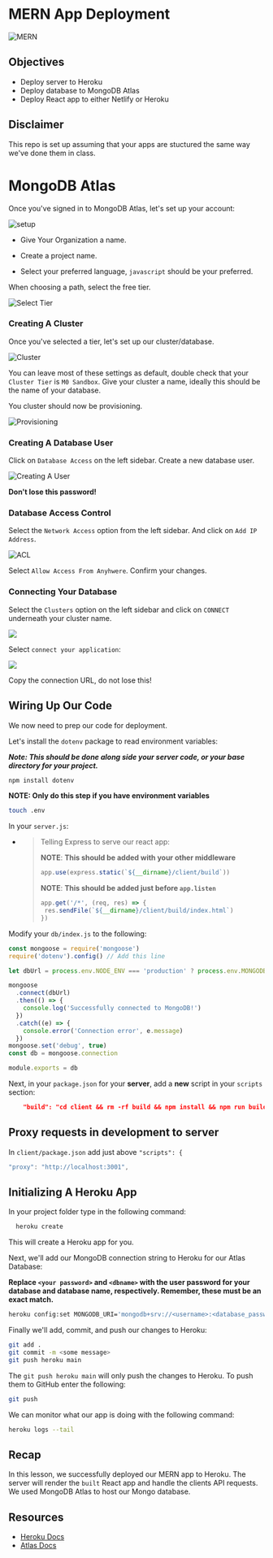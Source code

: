 # MERN App Deployment

![MERN](https://i.morioh.com/139b757e13.png)

## Objectives

- Deploy server to Heroku
- Deploy database to MongoDB Atlas
- Deploy React app to either Netlify or Heroku

## Disclaimer

This repo is set up assuming that your apps are stuctured the same way we've done them in class.

# MongoDB Atlas

Once you've signed in to MongoDB Atlas, let's set up your account:

![setup](images/account-setup.png)

- Give Your Organization a name.

- Create a project name.

- Select your preferred language, `javascript` should be your preferred.

When choosing a path, select the free tier.

![Select Tier](images/tier.png)

### Creating A Cluster

Once you've selected a tier, let's set up our cluster/database.

![Cluster](images/create-cluster.png)

You can leave most of these settings as default, double check that your `Cluster Tier` is `M0 Sandbox`. Give your cluster a name, ideally this should be the name of your database.

You cluster should now be provisioning.

![Provisioning](images/cluster-provisioning.png)

### Creating A Database User

Click on `Database Access` on the left sidebar. Create a new database user.

![Creating A User](images/auth-db.png)

**Don't lose this password!**

### Database Access Control

Select the `Network Access` option from the left sidebar. And click on `Add IP Address`.

![ACL](images/acl.png)

Select `Allow Access From Anyhwere`. Confirm your changes.

### Connecting Your Database

Select the `Clusters` option on the left sidebar and click on `CONNECT` underneath your cluster name.

![](images/db-connect.png)

Select `connect your application`:

![](images/connection-url.png)

Copy the connection URL, do not lose this!

## Wiring Up Our Code

We now need to prep our code for deployment.

Let's install the `dotenv` package to read environment variables:

**_Note: This should be done along side your server code, or your base directory for your project._**

```sh
npm install dotenv
```
**NOTE: Only do this step if you have environment variables**

```sh
touch .env
```

In your `server.js`:


- > Telling Express to serve our react app:
  >
  > **NOTE**: **This should be added with your other middleware**
  >
  > ```js
  > app.use(express.static(`${__dirname}/client/build`))
  > ```
  >**NOTE**: **This should be added just before `app.listen`**
  > ```js
  >app.get('/*', (req, res) => {
  >  res.sendFile(`${__dirname}/client/build/index.html`)
  >})
  

Modify your `db/index.js` to the following:

```js
const mongoose = require('mongoose')
require('dotenv').config() // Add this line

let dbUrl = process.env.NODE_ENV === 'production' ? process.env.MONGODB_URI : 'mongodb://127.0.0.1:27017/todo_tracker'

mongoose
  .connect(dbUrl)
  .then(() => {
    console.log('Successfully connected to MongoDB!')
  })
  .catch((e) => {
    console.error('Connection error', e.message)
  })
mongoose.set('debug', true)
const db = mongoose.connection

module.exports = db
```
Next, in your `package.json` for your **server**, add a **new** script in your `scripts` section:

```json
    "build": "cd client && rm -rf build && npm install && npm run build"
```

## Proxy requests in development to server

In `client/package.json` add just above `"scripts": {`

```js
"proxy": "http://localhost:3001",
```

## Initializing A Heroku App

In your project folder type in the following command:

```sh
  heroku create
```

This will create a Heroku app for you.

Next, we'll add our MongoDB connection string to Heroku for our Atlas Database:

**Replace `<your password>` and `<dbname>` with the user password for your database and database name, respectively. Remember, these must be an exact match.**

```sh
heroku config:set MONGODB_URI='mongodb+srv://<username>:<database_password>@<cluster>.i57hr.mongodb.net/<database_name>?retryWrites=true&w=majority'
```

Finally we'll add, commit, and push our changes to Heroku:

```sh
git add .
git commit -m <some message>
git push heroku main
```

The `git push heroku main` will only push the changes to Heroku. To push them to GitHub enter the following:

```sh
git push
```

We can monitor what our app is doing with the following command:

```sh
heroku logs --tail
```

## Recap

In this lesson, we successfully deployed our MERN app to Heroku. The server will render the `built` React app and handle the clients API requests.
We used MongoDB Atlas to host our Mongo database.

## Resources

- [Heroku Docs](https://devcenter.heroku.com/categories/heroku-architecture)
- [Atlas Docs](https://docs.mongodb.com/)
